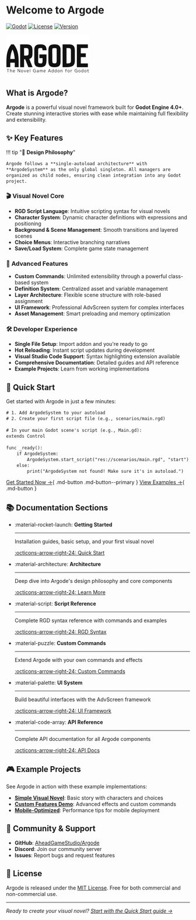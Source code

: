 # Welcome to Argode

[![Godot](https://img.shields.io/badge/Godot-4.0+-blue.svg)](https://godotengine.org/)
[![License](https://img.shields.io/badge/License-MIT-green.svg)](LICENSE)
[![Version](https://img.shields.io/badge/Version-2.0-orange.svg)](https://github.com/AheadGameStudio/Argode/releases)

![Argode Logo](images/ArgodeLogo.png)

## What is Argode?

**Argode** is a powerful visual novel framework built for **Godot Engine 4.0+**. Create stunning interactive stories with ease while maintaining full flexibility and extensibility.

## ✨ Key Features

!!! tip "🎯 **Design Philosophy**"
    
    Argode follows a **single-autoload architecture** with **ArgodeSystem** as the only global singleton. All managers are organized as child nodes, ensuring clean integration into any Godot project.

### 🎬 **Visual Novel Core**
- **RGD Script Language**: Intuitive scripting syntax for visual novels
- **Character System**: Dynamic character definitions with expressions and positioning
- **Background & Scene Management**: Smooth transitions and layered scenes
- **Choice Menus**: Interactive branching narratives
- **Save/Load System**: Complete game state management

### 🎨 **Advanced Features**
- **Custom Commands**: Unlimited extensibility through a powerful class-based system
- **Definition System**: Centralized asset and variable management
- **Layer Architecture**: Flexible scene structure with role-based assignment
- **UI Framework**: Professional AdvScreen system for complex interfaces
- **Asset Management**: Smart preloading and memory optimization

### 🛠️ **Developer Experience**
- **Single File Setup**: Import addon and you're ready to go
- **Hot Reloading**: Instant script updates during development  
- **Visual Studio Code Support**: Syntax highlighting extension available
- **Comprehensive Documentation**: Detailed guides and API reference
- **Example Projects**: Learn from working implementations

## 🚀 Quick Start

Get started with Argode in just a few minutes:

```gdscript
# 1. Add ArgodeSystem to your autoload
# 2. Create your first script file (e.g., scenarios/main.rgd)

# In your main Godot scene's script (e.g., Main.gd):
extends Control

func _ready():
    if ArgodeSystem:
        ArgodeSystem.start_script("res://scenarios/main.rgd", "start")
    else:
        print("ArgodeSystem not found! Make sure it's in autoload.")
```

[Get Started Now →](getting-started/quick-start.md){ .md-button .md-button--primary }
[View Examples →](examples/simple-vn.md){ .md-button }

## 📚 Documentation Sections

<div class="grid cards" markdown>

-   :material-rocket-launch: **Getting Started**
    
    ---
    
    Installation guides, basic setup, and your first visual novel
    
    [:octicons-arrow-right-24: Quick Start](getting-started/quick-start.md)

-   :material-architecture: **Architecture**
    
    ---
    
    Deep dive into Argode's design philosophy and core components
    
    [:octicons-arrow-right-24: Learn More](architecture/design-philosophy.md)

-   :material-script: **Script Reference**
    
    ---
    
    Complete RGD syntax reference with commands and examples
    
    [:octicons-arrow-right-24: RGD Syntax](script/rgd-syntax.md)

-   :material-puzzle: **Custom Commands**
    
    ---
    
    Extend Argode with your own commands and effects
    
    [:octicons-arrow-right-24: Custom Commands](custom-commands/overview.md)

-   :material-palette: **UI System**
    
    ---
    
    Build beautiful interfaces with the AdvScreen framework
    
    [:octicons-arrow-right-24: UI Framework](ui/advscreen.md)

-   :material-code-array: **API Reference**
    
    ---
    
    Complete API documentation for all Argode components
    
    [:octicons-arrow-right-24: API Docs](api/argode-system.md)

</div>

## 🎮 Example Projects

See Argode in action with these example implementations:

- **[Simple Visual Novel](examples/simple-vn.md)**: Basic story with characters and choices
- **[Custom Features Demo](examples/custom-features.md)**: Advanced effects and custom commands  
- **[Mobile-Optimized](examples/best-practices.md)**: Performance tips for mobile deployment

## 🤝 Community & Support

- **GitHub**: [AheadGameStudio/Argode](https://github.com/AheadGameStudio/Argode)
- **Discord**: Join our community server
- **Issues**: Report bugs and request features

## 📄 License

Argode is released under the [MIT License](https://github.com/AheadGameStudio/Argode/blob/main/LICENSE). Free for both commercial and non-commercial use.

---

*Ready to create your visual novel? [Start with the Quick Start guide →](getting-started/quick-start.md)*

